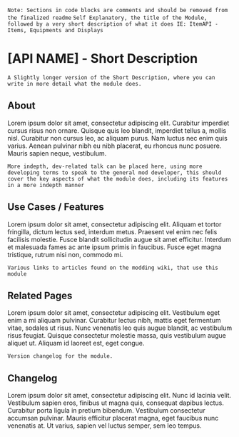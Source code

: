 ``Note: Sections in code blocks are comments and should be removed from the finalized readme``
``Self Explanatory, the title of the Module, followed by a very short description of what it does
IE: ItemAPI - Items, Equipments and Displays``
# [API NAME] - Short Description


``A Slightly longer version of the Short Description, where you can write in more detail what the module does.``
## About

Lorem ipsum dolor sit amet, consectetur adipiscing elit. Curabitur imperdiet cursus risus non ornare. Quisque quis leo blandit, imperdiet tellus a, mollis nisl. Curabitur non cursus leo, ac aliquam purus. Nam luctus nec enim quis varius. Aenean pulvinar nibh eu nibh placerat, eu rhoncus nunc posuere. Mauris sapien neque, vestibulum.

``More indepth, dev-related talk can be placed here, using more developing terms to speak to the general mod developer, this should cover the key aspects of what the module does, including its features in a more indepth manner``
## Use Cases / Features

Lorem ipsum dolor sit amet, consectetur adipiscing elit. Aliquam et tortor fringilla, dictum lectus sed, interdum metus. Praesent vel enim nec felis facilisis molestie. Fusce blandit sollicitudin augue sit amet efficitur. Interdum et malesuada fames ac ante ipsum primis in faucibus. Fusce eget magna tristique, rutrum nisi non, commodo mi.

``Various links to articles found on the modding wiki, that use this module``
## Related Pages

Lorem ipsum dolor sit amet, consectetur adipiscing elit. Vestibulum eget enim a mi aliquam pulvinar. Curabitur lectus nibh, mattis eget fermentum vitae, sodales ut risus. Nunc venenatis leo quis augue blandit, ac vestibulum risus feugiat. Quisque consectetur molestie massa, quis vestibulum augue aliquet ut. Aliquam id laoreet est, eget congue.

``Version changelog for the module.``
## Changelog

Lorem ipsum dolor sit amet, consectetur adipiscing elit. Nunc id lacinia velit. Vestibulum sapien eros, finibus ut magna quis, consequat dapibus lectus. Curabitur porta ligula in pretium bibendum. Vestibulum consectetur accumsan pulvinar. Mauris efficitur placerat magna, eget faucibus nunc venenatis at. Ut varius, sapien vel luctus semper, sem leo tempus.